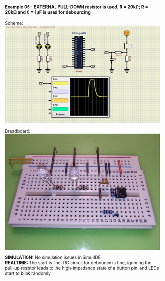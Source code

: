 #### Example 06 - EXTERNAL PULL-DOWN resistor is used, R = 20kΩ; R = 20kΩ and C = 1µF is used for debouncing  

Scheme:  
<img src="scheme.jpeg">  

Breadboard:  
<img src="photo.jpg">  

**SIMULATION:** No simulation issues in SimulIDE  
**REALTIME:** The start is fine. RC circuit for debounce is fine, ignoring the pull-up resistor leads to the high-impedance state of a button pin, and LEDs start to blink randomly  